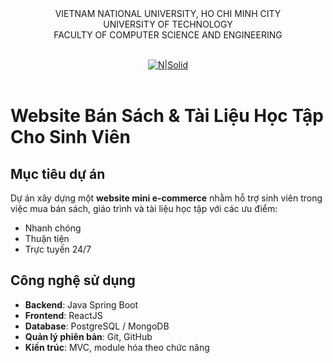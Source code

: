 <div align="center">
VIETNAM NATIONAL UNIVERSITY, HO CHI MINH CITY
<br />
UNIVERSITY OF TECHNOLOGY
<br />
FACULTY OF COMPUTER SCIENCE AND ENGINEERING
<br />
<br />

[![N|Solid](https://upload.wikimedia.org/wikipedia/commons/thumb/d/de/HCMUT_official_logo.png/238px-HCMUT_official_logo.png)](https://www.hcmut.edu.vn)
<br />
<br />

</div>

# Website Bán Sách & Tài Liệu Học Tập Cho Sinh Viên  

## Mục tiêu dự án  
Dự án xây dựng một **website mini e-commerce** nhằm hỗ trợ sinh viên trong việc mua bán sách, giáo trình và tài liệu học tập với các ưu điểm:  
- Nhanh chóng  
- Thuận tiện  
- Trực tuyến 24/7  

## Công nghệ sử dụng  
- **Backend**: Java Spring Boot  
- **Frontend**: ReactJS  
- **Database**: PostgreSQL / MongoDB  
- **Quản lý phiên bản**: Git, GitHub  
- **Kiến trúc**: MVC, module hóa theo chức năng  


